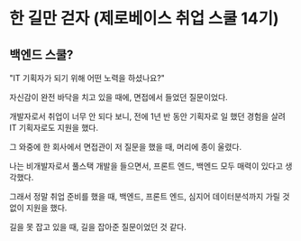 # 한 길만 걷자 (제로베이스 취업 스쿨 14기)



## 백엔드 스쿨?

"IT 기획자가 되기 위해 어떤 노력을 하셨나요?"

자신감이 완전 바닥을 치고 있을 때에, 면접에서 들었던 질문이었다.

개발자로서 취업이 너무 안 되다 보니, 전에 1년 반 동안 기획자로 일 했던 경험을 살려 IT 기획자로도 지원을 했다.

그 와중에 한 회사에서 면접관이 저 질문을 했을 때, 머리에 종이 울렸다.

나는 비개발자로서 풀스택 개발을 들으면서, 프론트 엔드, 백엔드 모두 매력이 있다고 생각했다.

그래서 정말 취업 준비를 했을 때, 백엔드, 프론트 엔드, 심지어 데이터분석까지 가릴 것 없이 지원을 했다.

길을 못 잡고 있을 때, 길을 잡아준 질문이었던 것 같다.



